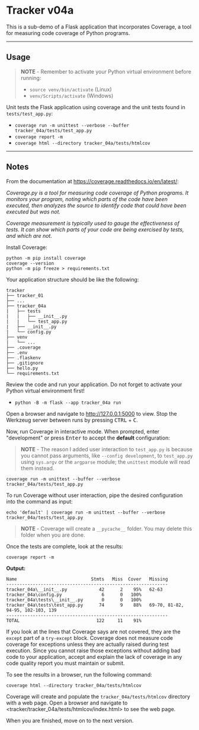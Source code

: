 # Tracker v04a

This is a sub-demo of a Flask application that incorporates Coverage, a tool for measuring code coverage of Python programs.

-----

## Usage

> **NOTE** - Remember to activate your Python virtual environment before running:
>
> - `source venv/bin/activate` (Linux)
> - `venv/Scripts/activate` (Windows)

Unit tests the Flask application using coverage and the unit tests found in `tests/test_app.py`:

- `coverage run -m unittest --verbose --buffer tracker_04a/tests/test_app.py`
- `coverage report -m`
- `coverage html --directory tracker_04a/tests/htmlcov`

-----

## Notes

From the documentation at <https://coverage.readthedocs.io/en/latest/>:

*Coverage.py is a tool for measuring code coverage of Python programs. It monitors your program, noting which parts of the code have been executed, then analyzes the source to identify code that could have been executed but was not.*

*Coverage measurement is typically used to gauge the effectiveness of tests. It can show which parts of your code are being exercised by tests, and which are not.*

Install Coverage:

```shell
python -m pip install coverage
coverage --version
python -m pip freeze > requirements.txt
```

Your application structure should be like the following:

```text
tracker
├── tracker_01
├── ...
├── tracker_04a
|   ├── tests
|   |   ├── __init__.py
|   |   └── test_app.py
|   ├── __init__.py
|   └── config.py
├── venv
|   └── ...
├── .coverage
├── .env
├── .flaskenv
├── .gitignore
├── hello.py
└── requirements.txt
```

Review the code and run your application. Do not forget to activate your Python virtual environment first!

- `python -B -m flask --app tracker_04a run`

Open a browser and navigate to <http://127.0.0.1:5000> to view. Stop the Werkzeug server between runs by pressing <kbd>CTRL</kbd> +  <kbd>C</kbd>.

Now, run Coverage in interactive mode. When prompted, enter "development" or press <kbd>Enter</kbd> to accept the **default** configuration:

> **NOTE** - The reason I added user interaction to `test_app.py` is because you cannot pass arguments, like `--config development`, to `test_app.py` using `sys.argv` or the `argparse` module; the `unittest` module will read them instead.

```shell
coverage run -m unittest --buffer --verbose tracker_04a/tests/test_app.py
```

To run Coverage without user interaction, pipe the desired configuration into the command as input:

```shell
echo 'default' | coverage run -m unittest --buffer --verbose tracker_04a/tests/test_app.py
```

> **NOTE** - Coverage will create a `__pycache__` folder. You may delete this folder when you are done.

Once the tests are complete, look at the results:

```shell
coverage report -m
```

**Output:**

```text
Name                            Stmts   Miss  Cover   Missing
-------------------------------------------------------------
tracker_04a\__init__.py            42      2    95%   62-63
tracker_04a\config.py               6      0   100%
tracker_04a\tests\__init__.py       0      0   100%
tracker_04a\tests\test_app.py      74      9    88%   69-70, 81-82, 94-95, 102-103, 139
-------------------------------------------------------------
TOTAL                             122     11    91%
```

If you look at the lines that Coverage says are not covered, they are the `except` part of a `try-except` block. Coverage does not measure code coverage for exceptions unless they are actually raised during test execution. Since you cannot raise those exceptions without adding bad code to your application, accept and explain the lack of coverage in any code quality report you must maintain or submit.

To see the results in a browser, run the following command:

```shell
coverage html --directory tracker_04a/tests/htmlcov
```

Coverage will create and populate the `tracker_04a/tests/htmlcov` directory with a web page. Open a browser and navigate to <tracker/tracker_04a/tests/htmlcov/index.html> to see the web page.

When you are finished, move on to the next version.
